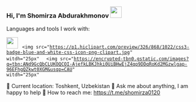 ### Hi, I'm Shomirza Abdurakhmonov <img src="https://media2.giphy.com/media/w1OBpBd7kJqHrJnJ13/200w.webp?cid=ecf05e47ed20tfuaaixhx97yg5ui4n71hx6xdsx3y45a3qx5&rid=200w.webp&ct=s" width="30px">

Languages and tools I work with:

<code><img src="https://media2.giphy.com/media/w1OBpBd7kJqHrJnJ13/200w.webp?cid=ecf05e47ed20tfuaaixhx97yg5ui4n71hx6xdsx3y45a3qx5&rid=200w.webp&ct=s" width="30px"></code>
<code> <img src="https://p1.hiclipart.com/preview/326/868/1022/css3-badge-blue-and-white-css-icon-png-clipart.jpg" witdh="25px" </code>
<code> <img src="https://encrypted-tbn0.gstatic.com/images?q=tbn:ANd9GcQbCLUKOQCOI-AjefkLBKJhki0UiBHwEjZ4qp9DDqRoKd2MGzwlgap-96EFhgQZkwt0XGM&usqp=CAU" witdh="25px" </code>

📍   Current location: Toshkent, Uzbekistan
📝  Ask me about anything, I am happy to help
📨  How to reach me: https://t.me/shomirza0120
